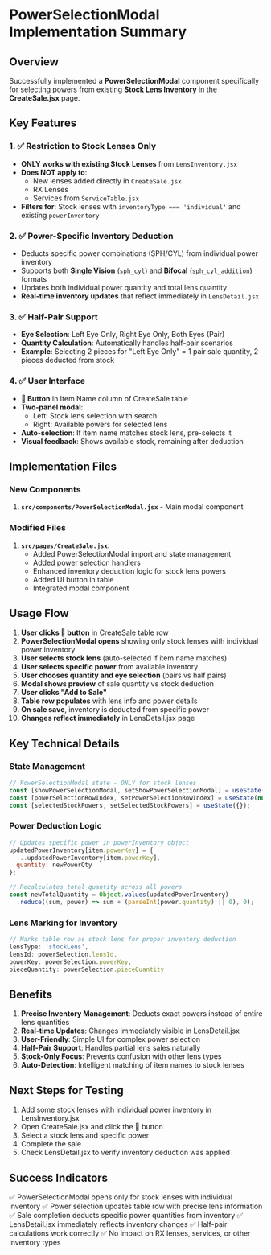 # PowerSelectionModal Implementation Summary

## Overview
Successfully implemented a **PowerSelectionModal** component specifically for selecting powers from existing **Stock Lens Inventory** in the **CreateSale.jsx** page.

## Key Features

### 1. ✅ Restriction to Stock Lenses Only
- **ONLY works with existing Stock Lenses** from `LensInventory.jsx`
- **Does NOT apply to**:
  - New lenses added directly in `CreateSale.jsx`
  - RX Lenses
  - Services from `ServiceTable.jsx`
- **Filters for**: Stock lenses with `inventoryType === 'individual'` and existing `powerInventory`

### 2. ✅ Power-Specific Inventory Deduction
- Deducts specific power combinations (SPH/CYL) from individual power inventory
- Supports both **Single Vision** (`sph_cyl`) and **Bifocal** (`sph_cyl_addition`) formats
- Updates both individual power quantity and total lens quantity
- **Real-time inventory updates** that reflect immediately in `LensDetail.jsx`

### 3. ✅ Half-Pair Support
- **Eye Selection**: Left Eye Only, Right Eye Only, Both Eyes (Pair)
- **Quantity Calculation**: Automatically handles half-pair scenarios
- **Example**: Selecting 2 pieces for "Left Eye Only" = 1 pair sale quantity, 2 pieces deducted from stock

### 4. ✅ User Interface
- **🎯 Button** in Item Name column of CreateSale table
- **Two-panel modal**:
  - Left: Stock lens selection with search
  - Right: Available powers for selected lens
- **Auto-selection**: If item name matches stock lens, pre-selects it
- **Visual feedback**: Shows available stock, remaining after deduction

## Implementation Files

### New Components
1. **`src/components/PowerSelectionModal.jsx`** - Main modal component

### Modified Files
1. **`src/pages/CreateSale.jsx`**:
   - Added PowerSelectionModal import and state management
   - Added power selection handlers
   - Enhanced inventory deduction logic for stock lens powers
   - Added UI button in table
   - Integrated modal component

## Usage Flow

1. **User clicks 🎯 button** in CreateSale table row
2. **PowerSelectionModal opens** showing only stock lenses with individual power inventory
3. **User selects stock lens** (auto-selected if item name matches)
4. **User selects specific power** from available inventory
5. **User chooses quantity and eye selection** (pairs vs half pairs)
6. **Modal shows preview** of sale quantity vs stock deduction
7. **User clicks "Add to Sale"**
8. **Table row populates** with lens info and power details
9. **On sale save**, inventory is deducted from specific power
10. **Changes reflect immediately** in LensDetail.jsx page

## Key Technical Details

### State Management
```javascript
// PowerSelectionModal state - ONLY for stock lenses
const [showPowerSelectionModal, setShowPowerSelectionModal] = useState(false);
const [powerSelectionRowIndex, setPowerSelectionRowIndex] = useState(null);
const [selectedStockPowers, setSelectedStockPowers] = useState({});
```

### Power Deduction Logic
```javascript
// Updates specific power in powerInventory object
updatedPowerInventory[item.powerKey] = {
  ...updatedPowerInventory[item.powerKey],
  quantity: newPowerQty
};

// Recalculates total quantity across all powers
const newTotalQuantity = Object.values(updatedPowerInventory)
  .reduce((sum, power) => sum + (parseInt(power.quantity) || 0), 0);
```

### Lens Marking for Inventory
```javascript
// Marks table row as stock lens for proper inventory deduction
lensType: 'stockLens',
lensId: powerSelection.lensId,
powerKey: powerSelection.powerKey,
pieceQuantity: powerSelection.pieceQuantity
```

## Benefits

1. **Precise Inventory Management**: Deducts exact powers instead of entire lens quantities
2. **Real-time Updates**: Changes immediately visible in LensDetail.jsx
3. **User-Friendly**: Simple UI for complex power selection
4. **Half-Pair Support**: Handles partial lens sales naturally
5. **Stock-Only Focus**: Prevents confusion with other lens types
6. **Auto-Detection**: Intelligent matching of item names to stock lenses

## Next Steps for Testing

1. Add some stock lenses with individual power inventory in LensInventory.jsx
2. Open CreateSale.jsx and click the 🎯 button
3. Select a stock lens and specific power
4. Complete the sale
5. Check LensDetail.jsx to verify inventory deduction was applied

## Success Indicators

✅ PowerSelectionModal opens only for stock lenses with individual inventory
✅ Power selection updates table row with precise lens information  
✅ Sale completion deducts specific power quantities from inventory
✅ LensDetail.jsx immediately reflects inventory changes
✅ Half-pair calculations work correctly
✅ No impact on RX lenses, services, or other inventory types 